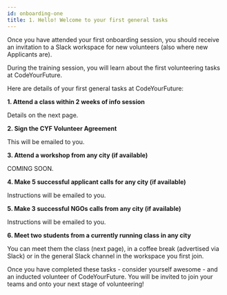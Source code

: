 ```yaml
---
id: onboarding-one
title: 1. Hello! Welcome to your first general tasks
---
```


Once you have attended your first onboarding session, you should receive an invitation to a Slack workspace for new volunteers (also where new Applicants are). 

During the training session, you will learn about the first volunteering tasks at CodeYourFuture. 

Here are details of your first general tasks at CodeYourFuture: 

**1. Attend a class within 2 weeks of info session**

Details on the next page.  

**2. Sign the CYF Volunteer Agreement**

This will be emailed to you. 

**3. Attend a workshop from any city (if available)**

COMING SOON. 

**4. Make 5 successful applicant calls for any city (if available)**

Instructions will be emailed to you. 

**5. Make 3 successful NGOs calls from any city (if available)**

Instructions will be emailed to you.

**6. Meet two students from a currently running class in any city** 

You can meet them the class (next page), in a coffee break (advertised via Slack) or in the general Slack channel in the workspace you first join.

Once you have completed these tasks - consider yourself awesome - and an inducted volunteer of CodeYourFuture. You will be invited to join your teams and onto your next stage of volunteering!

